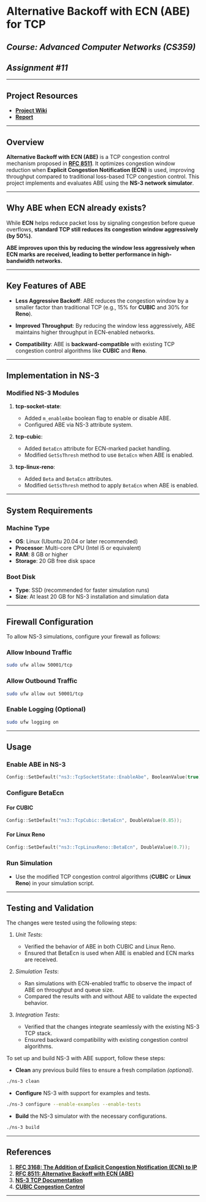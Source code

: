 # Alternative Backoff with ECN (ABE) for TCP

## *Course: Advanced Computer Networks (CS359)* 
## *Assignment #11*

---

## Project Resources
- **[Project Wiki](https://github.com/Yaswanthyash1/Alternative-Backoff-with-ECN-for-TCP/wiki)**
- **[Report](https://docs.google.com/document/d/1IERWv0bjkAechFp44KMFB_lOYOndRyhEqN7XR7rDeCw/edit?tab=t.0)**

---

## Overview
**Alternative Backoff with ECN (ABE)** is a TCP congestion control mechanism proposed in **[RFC 8511](https://datatracker.ietf.org/doc/html/rfc8511)**. It optimizes congestion window reduction when **Explicit Congestion Notification (ECN)** is used, improving throughput compared to traditional loss-based TCP congestion control. This project implements and evaluates ABE using the **NS-3 network simulator**.

---

## Why ABE when ECN already exists?
While **ECN** helps reduce packet loss by signaling congestion before queue overflows, **standard TCP still reduces its congestion window aggressively (by 50%)**. 

**ABE improves upon this by reducing the window less aggressively when ECN marks are received, leading to better performance in high-bandwidth networks.**

---

## Key Features of ABE
- **Less Aggressive Backoff**: ABE reduces the congestion window by a smaller factor than traditional TCP (e.g., 15% for **CUBIC** and 30% for **Reno**).

- **Improved Throughput**: By reducing the window less aggressively, ABE maintains higher throughput in ECN-enabled networks.

- **Compatibility**: ABE is **backward-compatible** with existing TCP congestion control algorithms like **CUBIC** and **Reno**.

---

## Implementation in NS-3
### **Modified NS-3 Modules**
1. **tcp-socket-state**:
   - Added `m_enableAbe` boolean flag to enable or disable ABE.
   - Configured ABE via NS-3 attribute system.

2. **tcp-cubic**:
   - Added `BetaEcn` attribute for ECN-marked packet handling.
   - Modified `GetSsThresh` method to use `BetaEcn` when ABE is enabled.

3. **tcp-linux-reno**:
   - Added `Beta` and `BetaEcn` attributes.
   - Modified `GetSsThresh` method to apply `BetaEcn` when ABE is enabled.

---

## System Requirements
### **Machine Type**
- **OS**: Linux (Ubuntu 20.04 or later recommended)
- **Processor**: Multi-core CPU (Intel i5 or equivalent)
- **RAM**: 8 GB or higher
- **Storage**: 20 GB free disk space

### **Boot Disk**
- **Type**: SSD (recommended for faster simulation runs)
- **Size**: At least 20 GB for NS-3 installation and simulation data

---

##  Firewall Configuration
To allow NS-3 simulations, configure your firewall as follows:

### **Allow Inbound Traffic**
```bash
sudo ufw allow 50001/tcp
```

### **Allow Outbound Traffic**
```bash
sudo ufw allow out 50001/tcp
```

### **Enable Logging (Optional)**
```bash
sudo ufw logging on
```

---

## Usage
### **Enable ABE in NS-3**
```cpp
Config::SetDefault("ns3::TcpSocketState::EnableAbe", BooleanValue(true));
```

### **Configure BetaEcn**
#### **For CUBIC**
```cpp
Config::SetDefault("ns3::TcpCubic::BetaEcn", DoubleValue(0.85));
```
#### **For Linux Reno**
```cpp
Config::SetDefault("ns3::TcpLinuxReno::BetaEcn", DoubleValue(0.7));
```

### **Run Simulation**
- Use the modified TCP congestion control algorithms (**CUBIC** or **Linux Reno**) in your simulation script.

---

## Testing and Validation
The changes were tested using the following steps:
1. *Unit Tests*:
   - Verified the behavior of ABE in both CUBIC and Linux Reno.
   - Ensured that BetaEcn is used when ABE is enabled and ECN marks are received.

2. *Simulation Tests*:
   - Ran simulations with ECN-enabled traffic to observe the impact of ABE on throughput and queue size.
   - Compared the results with and without ABE to validate the expected behavior.

3. *Integration Tests*:
   - Verified that the changes integrate seamlessly with the existing NS-3 TCP stack.
   - Ensured backward compatibility with existing congestion control algorithms.

To set up and build NS-3 with ABE support, follow these steps:

- **Clean** any previous build files to ensure a fresh compilation *(optional)*.
```sh
./ns-3 clean
```
- **Configure** NS-3 with support for examples and tests.
```sh
./ns-3 configure --enable-examples --enable-tests
```
- **Build** the NS-3 simulator with the necessary configurations.
```sh
./ns-3 build
```

---

## References
1. **[RFC 3168: The Addition of Explicit Congestion Notification (ECN) to IP](https://datatracker.ietf.org/doc/html/rfc3168)**
2. **[RFC 8511: Alternative Backoff with ECN (ABE)](https://datatracker.ietf.org/doc/html/rfc8511)**
3. **[NS-3 TCP Documentation](https://www.nsnam.org/docs/release/3.36/doxygen/group__tcp.html)**
4. **[CUBIC Congestion Control](https://dl.acm.org/doi/10.1145/1400097.1400105)**

---
